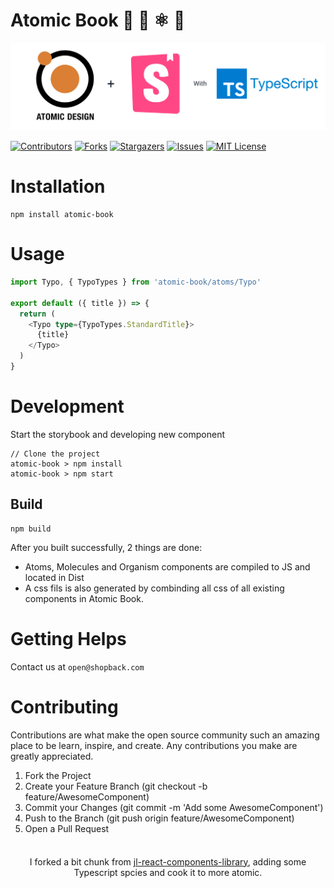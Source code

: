 # Atomic Book 🦄 🎨 ⚛️ 📖

![Atomic Book Annotation](assets/images/atomic-book-anotation.png)

[![Contributors][contributors-shield]][contributors-url]
[![Forks][forks-shield]][forks-url]
[![Stargazers][stars-shield]][stars-url]
[![Issues][issues-shield]][issues-url]
[![MIT License][license-shield]][license-url]

# Installation

```
npm install atomic-book
```

# Usage

```Typescript
import Typo, { TypoTypes } from 'atomic-book/atoms/Typo'

export default ({ title }) => {
  return (
    <Typo type={TypoTypes.StandardTitle}>
      {title}
    </Typo>
  )
}
```

# Development

Start the storybook and developing new component
```
// Clone the project
atomic-book > npm install
atomic-book > npm start
```

## Build

```
npm build
```

After you built successfully, 2 things are done:
- Atoms, Molecules and Organism components are compiled to JS and located in Dist
- A css fils is also generated by combinding all css of all existing components in Atomic Book.

# Getting Helps

Contact us at `open@shopback.com`

# Contributing

Contributions are what make the open source community such an amazing place to be learn, inspire, and create. Any contributions you make are greatly appreciated.

1. Fork the Project
2. Create your Feature Branch (git checkout -b feature/AwesomeComponent)
3. Commit your Changes (git commit -m 'Add some AwesomeComponent')
4. Push to the Branch (git push origin feature/AwesomeComponent)
5. Open a Pull Request


<p style="text-align: center;margin-top: 36px">
  I forked a bit chunk from <a href="https://github.com/jmlivingston/react-components-library">jl-react-components-library</a>, adding some Typescript spcies and cook it to more atomic.
</p> 

<!-- MARKDOWN LINKS & IMAGES -->
<!-- https://www.markdownguide.org/basic-syntax/#reference-style-links -->
[contributors-shield]: https://img.shields.io/github/contributors/poepanda/atomic-book.svg?style=for-the-badge
[contributors-url]: https://github.com/poepanda/atomic-book/graphs/contributors
[forks-shield]: https://img.shields.io/github/forks/poepanda/atomic-book.svg?style=for-the-badge
[forks-url]: https://github.com/poepanda/atomic-book/network/members
[stars-shield]: https://img.shields.io/github/stars/poepanda/atomic-book.svg?style=for-the-badge
[stars-url]: https://github.com/poepanda/atomic-book/stargazers
[issues-shield]: https://img.shields.io/github/issues/poepanda/atomic-book.svg?style=for-the-badge
[issues-url]: https://github.com/poepanda/atomic-book/issues
[license-shield]: https://img.shields.io/github/license/poepanda/atomic-book.svg?style=for-the-badge
[license-url]: https://github.com/poepanda/atomic-book/blob/master/LICENSE
